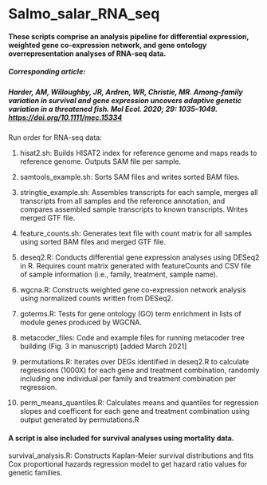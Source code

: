 # Salmo_salar_RNA_seq

#### These scripts comprise an analysis pipeline for differential expression, weighted gene co-expression network, and gene ontology overrepresentation analyses of RNA-seq data.

##### Corresponding article:
##### Harder, AM, Willoughby, JR, Ardren, WR, Christie, MR. Among‐family variation in survival and gene expression uncovers adaptive genetic variation in a threatened fish. Mol Ecol. 2020; 29: 1035–1049. https://doi.org/10.1111/mec.15334

Run order for RNA-seq data:

1. hisat2.sh: Builds HISAT2 index for reference genome and maps reads to reference genome. Outputs SAM file per sample.

2. samtools_example.sh: Sorts SAM files and writes sorted BAM files.

3. stringtie_example.sh: Assembles transcripts for each sample, merges all transcripts from all samples and the reference annotation, and compares assembled sample transcripts to known transcripts. Writes merged GTF file.

4. feature_counts.sh: Generates text file with count matrix for all samples using sorted BAM files and merged GTF file.

5. deseq2.R: Conducts differential gene expression analyses using DESeq2 in R. Requires count matrix generated with featureCounts and CSV file of sample information (i.e., family, treatment, sample name).

6. wgcna.R: Constructs weighted gene co-expression network analysis using normalized counts written from DESeq2.

7. goterms.R: Tests for gene ontology (GO) term enrichment in lists of module genes produced by WGCNA.

8. metacoder_files: Code and example files for running metacoder tree building (Fig. 3 in manuscript) [added March 2021]

9. permutations.R: Iterates over DEGs identified in deseq2.R to calculate regressions (1000X) for each gene and treatment combination, randomly including one individual per family and treatment combination per regression.

10. perm_means_quantiles.R: Calculates means and quantiles for regression slopes and coefficent for each gene and treatment combination using output generated by permutations.R

#### A script is also included for survival analyses using mortality data.

survival_analysis.R: Constructs Kaplan-Meier survival distributions and fits Cox proportional hazards regression model to get hazard ratio values for genetic families.
